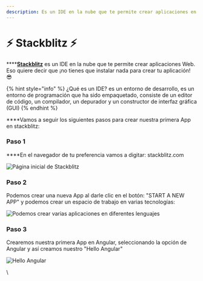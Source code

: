```yaml
---
description: Es un IDE en la nube que te permite crear aplicaciones en el navegador.
---
```


# ⚡ Stackblitz ⚡

****[**Stackblitz**](https://stackblitz.com) es un IDE en la nube que te permite crear aplicaciones Web. Eso quiere decir que ¡no tienes que instalar nada para crear tu aplicación! 😎

{% hint style="info" %}
¿Qué es un IDE? es un entorno de desarrollo, es un entorno de programación que ha sido empaquetado, consiste de un editor de código, un compilador, un depurador y un constructor de interfaz gráfica (GUI)
{% endhint %}

**‌**Vamos a seguir los siguientes pasos para crear nuestra primera App en stackblitz:

### **Paso 1**

**‌**En el navegador de tu preferencia vamos a digitar: stackblitz.com

![Página inicial de Stackblitz](../.gitbook/assets/screen-shot-2019-08-26-at-9.24.50-pm.png)

### **‌Paso 2**

Podemos crear una nueva App al darle clic en el botón: "START A NEW APP" y podemos crear un espacio de trabajo en varias tecnologías:

![Podemos crear varias aplicaciones en diferentes lenguajes](../.gitbook/assets/screen-shot-2019-08-26-at-9.32.28-pm.png)

### **Paso 3**

Crearemos nuestra primera App en Angular, seleccionando la opción de Angular y así creamos nuestro "Hello Angular"

![Hello Angular](../.gitbook/assets/screen-shot-2019-08-26-at-9.34.55-pm.png)

\
